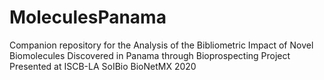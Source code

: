 # MoleculesPanama
Companion repository for the Analysis of the Bibliometric Impact of Novel Biomolecules Discovered in Panama through Bioprospecting Project Presented at ISCB-LA SoIBio BioNetMX 2020


